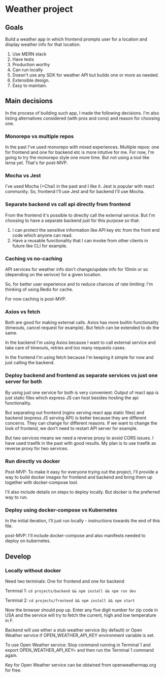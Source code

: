 # Weather project


## Goals

Build a weather app in which frontend prompts user for a location and display weather info for that location.

1. Use MERN stack
1. Have tests
1. Production worthy
1. Can run locally
1. Doesn't use any SDK for weather API but builds one or more as needed.
1. Extensible design.
1. Easy to maintain.


## Main decisions

In the process of building such app, I made the following decisions. I'm also listing alternatives considered (with pros and cons) and reason for choosing one.

### Monorepo vs multiple repos

In the past I've used monorepo with mixed experiences. Multiple repos: one for frontend and one for backend etc is more intutive for me.
For now, I'm going to try the monorepo style one more time. But not using a tool like lerna yet. That's for post-MVP.

### Mocha vs Jest

I've used Mocha (+Chai) in the past and I like it. Jest is popular with react community. So, frontend I'll use Jest and for backend I'll use Mocha.

### Separate backend vs call api directly from frontend

From the frontend it's possible to directly call the external service. But I'm choosing to have a separate backend just for this purpose so that:

1. I can protect the sensitive information like API key etc from the front end code which anyone can read.
1. Have a reusable functionality that I can invoke from other clients in future like CLI for example.


###  Caching vs no-caching

API services for weather info don't change/update info for 10min or so (depending on the serivce) for a given location.

So, for better user experience and to reduce chances of rate limiting: I'm thinking of using Redis for cache.

For now caching is post-MVP.

### Axios vs fetch

Both are good for making external calls. Axios has more builtin functionality (timeouts, cancel request for example). But fetch can be extended to do the same.

In the backend I'm using Axios because I want to call external service and take care of timeouts, retries and too many requests cases.

In the frontend I'm using fetch because I'm keeping it simple for now and just calling the backend.

### Deploy backend and frontend as separate services vs just one server for both

By using just one service for both is very convenient: Output of react app is just static files which express JS can host besides hosting the api functionality.

But separating out frontend (nginx serving react app static files) and backend (express JS serving API) is better because they are different concerns.
They can change for different reasons. If we want to change the look of frontend, we don't need to restart API server for example.

But two services means we need a reverse proxy to avoid CORS issues. I have used traefik in the past with good results. My plan is to use traefik as reverse proxy for two services.

### Run directly vs docker

Post-MVP: To make it easy for everyone trying out the project, I'll provide a way to build docker images for frontend and backend and bring them up together with docker-compose tool. 

I'll also include details on steps to deploy locally. But docker is the preferred way to run.

### Deploy using docker-compose vs Kubernetes

In the initial iteration, I'll just run locally - instructions towards the end of this file.

post-MVP: I'll include docker-compose and also manifests needed to deploy on kubernetes.

## Develop

### Locally without docker

Need two terminals: One for frontend and one for backend

Terminal 1: ```cd projects/backend && npm install && npm run dev```

Terminal 2: ```cd projects/frontend && npm install && npm start```

Now the browser should pop up. Enter any five digit number for zip code in USA and the service will try to fetch the current, high and low temperature in F.

Backend will use either a stub weather service (by default) or Open Weather service if OPEN_WEATHER_API_KEY environment variable is set.

To use Open Weather service: Stop command running in Terminal 1 and export OPEN_WEATHER_API_KEY=<value> and then run the Terminal 1 command again.

Key for Open Weather service can be obtained from openweathermap.org for free.

